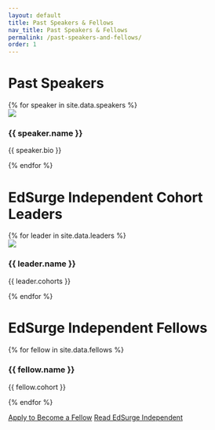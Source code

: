 ```yaml
---
layout: default
title: Past Speakers & Fellows
nav_title: Past Speakers & Fellows
permalink: /past-speakers-and-fellows/
order: 1
---
```


# Past Speakers
<div class="card-container">
{% for speaker in site.data.speakers %}
  <div class="person-card">
    <div class="person-card-image-container">
      <img src="/images/{{ speaker.image }}" />
    </div>
    <div class="person-card-text-container">
      <h3>{{ speaker.name }}</h3>
      <p>{{ speaker.bio }}</p>
    </div>
  </div>
{% endfor %}
</div>

# EdSurge Independent Cohort Leaders
<div class="card-container">
{% for leader in site.data.leaders %}
  <div class="person-card">
    <div class="person-card-image-container">
      <img src="/images/{{ leader.image }}" />
    </div>
    <div class="person-card-text-container">
      <h3>{{ leader.name }}</h3>
      <p>{{ leader.cohorts }}</p>
    </div>
  </div>
{% endfor %}
</div>

# EdSurge Independent Fellows
<div class="card-container">
{% for fellow in site.data.fellows %}
  <div class="person-card">
    <div class="person-card-text-container no-image">
      <h3>{{ fellow.name }}</h3>
      <p>{{ fellow.cohort }}</p>
    </div>
  </div>
{% endfor %}
</div>

<a class="primary cta" href="/apply">Apply to Become a Fellow</a>
<a class="secondary cta" href="https://edsurgeindependent.com">Read EdSurge Independent</a>
